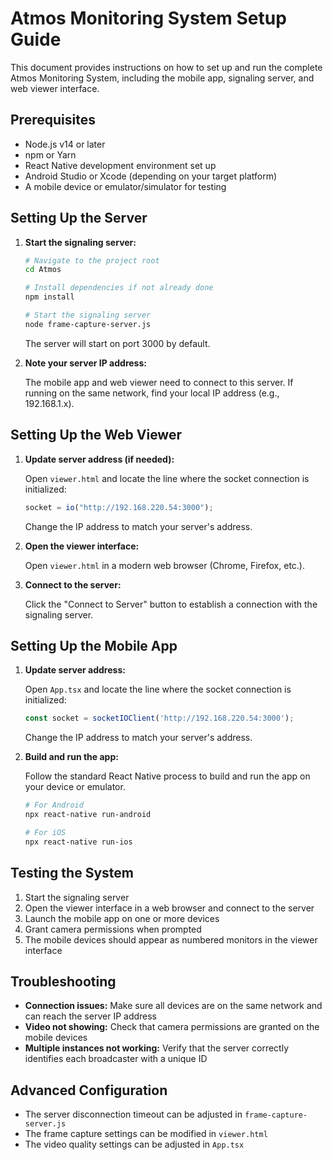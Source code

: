 # Atmos Monitoring System Setup Guide

This document provides instructions on how to set up and run the complete Atmos Monitoring System, including the mobile app, signaling server, and web viewer interface.

## Prerequisites

- Node.js v14 or later
- npm or Yarn
- React Native development environment set up
- Android Studio or Xcode (depending on your target platform)
- A mobile device or emulator/simulator for testing

## Setting Up the Server

1. **Start the signaling server:**

   ```sh
   # Navigate to the project root
   cd Atmos
   
   # Install dependencies if not already done
   npm install
   
   # Start the signaling server
   node frame-capture-server.js
   ```

   The server will start on port 3000 by default.

2. **Note your server IP address:**

   The mobile app and web viewer need to connect to this server. If running on the same network, find your local IP address (e.g., 192.168.1.x).

## Setting Up the Web Viewer

1. **Update server address (if needed):**

   Open `viewer.html` and locate the line where the socket connection is initialized:

   ```javascript
   socket = io("http://192.168.220.54:3000");
   ```

   Change the IP address to match your server's address.

2. **Open the viewer interface:**

   Open `viewer.html` in a modern web browser (Chrome, Firefox, etc.).

3. **Connect to the server:**

   Click the "Connect to Server" button to establish a connection with the signaling server.

## Setting Up the Mobile App

1. **Update server address:**

   Open `App.tsx` and locate the line where the socket connection is initialized:

   ```javascript
   const socket = socketIOClient('http://192.168.220.54:3000');
   ```

   Change the IP address to match your server's address.

2. **Build and run the app:**

   Follow the standard React Native process to build and run the app on your device or emulator.

   ```sh
   # For Android
   npx react-native run-android
   
   # For iOS
   npx react-native run-ios
   ```

## Testing the System

1. Start the signaling server
2. Open the viewer interface in a web browser and connect to the server
3. Launch the mobile app on one or more devices
4. Grant camera permissions when prompted
5. The mobile devices should appear as numbered monitors in the viewer interface

## Troubleshooting

- **Connection issues:** Make sure all devices are on the same network and can reach the server IP address
- **Video not showing:** Check that camera permissions are granted on the mobile devices
- **Multiple instances not working:** Verify that the server correctly identifies each broadcaster with a unique ID

## Advanced Configuration

- The server disconnection timeout can be adjusted in `frame-capture-server.js`
- The frame capture settings can be modified in `viewer.html`
- The video quality settings can be adjusted in `App.tsx`